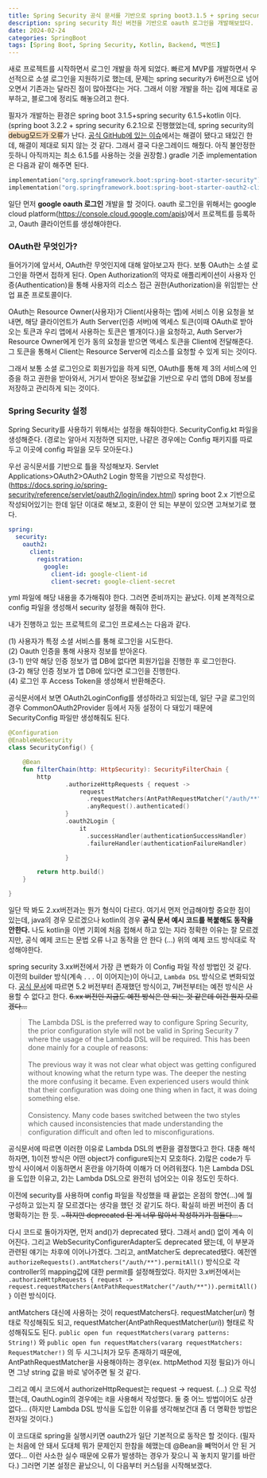 ```yaml
---
title: Spring Security 공식 문서를 기반으로 spring boot3.1.5 + spring security 6.1.5 + kotlin 환경에서 OAuth2 로그인 개발하기 - google (1)
description: spring security 최신 버전을 기반으로 oauth 로그인을 개발해보았다.
date: 2024-02-24
categories: SpringBoot
tags: [Spring Boot, Spring Security, Kotlin, Backend, 백엔드]
---
```


새로 프로젝트를 시작하면서 로그인 개발을 하게 되었다. 빠르게 MVP를 개발하면서 우선적으로 소셜 로그인을 지원하기로 했는데, 문제는 spring security가 6버전으로 넘어오면서 기존과는 달라진 점이 많아졌다는 거다. 그래서 이왕 개발을 하는 김에 제대로 공부하고, 블로그에 정리도 해놓으려고 한다.

필자가 개발하는 환경은 spring boot 3.1.5+spring security 6.1.5+kotlin 이다. (spring boot 3.2.2 + spring security 6.2.1으로 진행했었는데, spring security의 <span style="background-color: #F7DDBE">debug모드가 오류</span>가 난다. [공식 GitHub에 있는 이슈](https://github.com/spring-projects/spring-security/issues/14370)에서는 해결이 됐다고 돼있긴 한데, 해결이 제대로 되지 않는 것 같다. 그래서 결국 다운그레이드 해줬다. 아직 불안정한듯하니 아직까지는 최소 6.1.5를 사용하는 것을 권장함.) gradle 기준 implementation은 다음과 같이 해주면 된다.

~~~kotlin
implementation("org.springframework.boot:spring-boot-starter-security")
implementation("org.springframework.boot:spring-boot-starter-oauth2-client")
~~~

일단 먼저 **google oauth 로그인** 개발을 할 것이다. oauth 로그인을 위해서는 google cloud platform(https://console.cloud.google.com/apis)에서 프로젝트를 등록하고, Oauth 클라이언트를 생성해야한다.

### OAuth란 무엇인가?
들어가기에 앞서서, OAuth란 무엇인지에 대해 알아보고자 한다. 보통 OAuth는 소셜 로그인을 하면서 접하게 된다. Open Authorization의 약자로 애플리케이션이 사용자 인증(Authentication)을 통해 사용자의 리소스 접근 권한(Authorization)을 위임받는 산업 표준 프로토콜이다.

OAuth는 Resource Owner(사용자)가 Client(사용하는 앱)에 서비스 이용 요청을 보내면, 해당 클라이언트가 Auth Server(인증 서버)에 엑세스 토큰(이때 OAuth로 받아오는 토큰과 우리 앱에서 사용하는 토큰은 별개이다.)을 요청하고, Auth Server가 Resource Owner에게 인가 동의 요청을 받으면 액세스 토큰을 Client에 전달해준다. 그 토큰을 통해서 Client는 Resource Server에 리소스를 요청할 수 있게 되는 것이다.

그래서 보통 소셜 로그인으로 회원가입을 하게 되면, OAuth를 통해 제 3의 서비스에 인증을 하고 권한을 받아와서, 거기서 받아온 정보값을 기반으로 우리 앱의 DB에 정보를 저장하고 관리하게 되는 것이다. 

### Spring Security 설정
Spring Security를 사용하기 위해서는 설정을 해줘야한다. SecurityConfig.kt 파일을 생성해준다. (경로는 알아서 지정하면 되지만, 나같은 경우에는 Config 패키지를 따로 두고 이곳에 config 파일을 모두 모아둔다.)

우선 공식문서를 기반으로 틀을 작성해보자. Servlet Applications>OAuth2>OAuth2 Login 항목을 기반으로 작성한다. (https://docs.spring.io/spring-security/reference/servlet/oauth2/login/index.html) spring boot 2.x 기반으로 작성되어있기는 한데 일단 이대로 해보고, 호환이 안 되는 부분이 있으면 고쳐보기로 했다.

~~~yml
spring:
  security:
    oauth2:
      client:
        registration:	
          google:	
            client-id: google-client-id
            client-secret: google-client-secret
~~~

yml 파일에 해당 내용을 추가해줘야 한다. 그러면 준비까지는 끝났다. 이제 본격적으로 config 파일을 생성해서 security 설정을 해줘야 한다.

내가 진행하고 있는 프로젝트의 로그인 프로세스는 다음과 같다.


(1) 사용자가 특정 소셜 서비스를 통해 로그인을 시도한다.<br/>
(2) Oauth 인증을 통해 사용자 정보를 받아온다.<br/>
(3-1) 만약 해당 인증 정보가 앱 DB에 없다면 회원가입을 진행한 후 로그인한다.<br/>
(3-2) 해당 인증 정보가 앱 DB에 있다면 로그인을 진행한다.<br/>
(4) 로그인 후 Access Token을 생성해서 반환해준다.

공식문서에서 보면 OAuth2LoginConfig를 생성하라고 되있는데, 일단 구글 로그인의 경우 CommonOAuth2Provider 등에서 자동 설정이 다 돼있기 때문에 SecurityConfig 파일만 생성해줘도 된다.

~~~kotlin
@Configuration
@EnableWebSecurity
class SecurityConfig() {

    @Bean
    fun filterChain(http: HttpSecurity): SecurityFilterChain {
        http
                .authorizeHttpRequests { request ->
                    request
                      .requestMatchers(AntPathRequestMatcher("/auth/**")).permitAll()
                      .anyRequest().authenticated()
                }
                .oauth2Login {
                    it
                      .successHandler(authenticationSuccessHandler)
                      .failureHandler(authenticationFailureHandler)

                }

        return http.build()
    }

}
~~~

일단 딱 봐도 2.xx버전과는 뭔가 형식이 다르다. 여기서 먼저 언급해야할 중요한 점이 있는데, java의 경우 모르겠으나 kotlin의 경우 **공식 문서 예시 코드를 복붙해도 동작을 안한다.** 나도 kotlin을 이번 기회에 처음 접해서 하고 있는 지라 정확한 이유는 잘 모르겠지만, 공식 예제 코드는 문법 오류 나고 동작을 안 한다 (...) 위의 예제 코드 방식대로 작성해야한다.

spring security 3.xx버전에서 가장 큰 변화가 이 Config 파일 작성 방법인 것 같다. 이전의 builder 방식(계속 . . . 이 이어지는)이 아니고, ``` Lambda DSL ``` 방식으로 변화되었다. [공식 문서](https://docs.spring.io/spring-security/reference/migration-7/configuration.html)에 따르면 5.2 버전부터 존재했던 방식이고, 7버전부터는 예전 방식은 사용할 수 없다고 한다. ~~6.xx 버전인 지금도 예전 방식은 안 되는 것 같은데 이건 뭔지 모르겠다...~~ 


>The Lambda DSL is the preferred way to configure Spring Security, the prior configuration style will not be valid in Spring Security 7 where the usage of the Lambda DSL will be required. This has been done mainly for a couple of reasons: <br/><br/>The previous way it was not clear what object was getting configured without knowing what the return type was. The deeper the nesting the more confusing it became. Even experienced users would think that their configuration was doing one thing when in fact, it was doing something else. <br/><br/>
Consistency. Many code bases switched between the two styles which caused inconsistencies that made understanding the configuration difficult and often led to misconfigurations.

공식문서에 따르면 이러한 이유로 Lambda DSL의 변환을 결정했다고 한다. 대충 해석하자면, 1)이전 방식은 어떤 object가 configure되는지 모호하다. 2)많은 code가 두 방식 사이에서 이동하면서 혼란을 야기하여 이해가 더 어려워졌다. 1)은 Lambda DSL을 도입한 이유고, 2)는 Lambda DSL으로 완전히 넘어오는 이유 정도인 듯하다. 

이전에 security를 사용하며 config 파일을 작성했을 때 끝없는 온점의 향연(...)에 뭘 구성하고 있는지 잘 모르겠다는 생각을 했던 것 같기도 하다. 확실히 바뀐 버전이 좀 더 명확하기는 한 듯. ~~~하지만 deprecated 된 게 너무 많아서 작성하기가 힘들다...~~~

다시 코드로 돌아가자면, 먼저 and()가 deprecated 됐다. 그래서 and() 없이 계속 이어진다. 그리고 WebSecurityConfigurerAdapter도 deprecated 됐는데, 이 부분과 관련된 얘기는 차후에 이어나가겠다. 그리고, antMatcher도 deprecated됐다. 예전엔 ```authorizeRequests().antMatchers("/auth/**").permitAll()``` 방식으로 각 controller의 mapping값에 대한 permit를 설정해줬었다. 하지만 3.x버전에서는 ```.authorizeHttpRequests { request -> request.requestMatchers(AntPathRequestMatcher("/auth/**")).permitAll()}``` 이런 방식이다.

antMatchers 대신에 사용하는 것이 requestMatchers다. requestMatcher(*uri*) 형태로 작성해줘도 되고, requestMatcher(AntPathRequestMatcher(*uri*)) 형태로 작성해줘도도 된다. ```public open fun requestMatchers(vararg patterns: String!)``` 와 ```public open fun requestMatchers(vararg requestMatchers: RequestMatcher!)``` 의 두 시그니처가 모두 존재하기 때문에, AntPathRequestMatcher을 사용해야하는 경우(ex. httpMethod 지정 필요)가 아니면 그냥 string 값을 바로 넣어주면 될 것 같다.

그리고 예시 코드에서 authorizeHttpRequest는 request -> request. (...) 으로 작성했는데, OauthLogin의 경우에는 it을 사용해서 작성했다. 둘 중 어느 방법이어도 상관 없다... (하지만 Lambda DSL 방식을 도입한 이유를 생각해보건대 좀 더 명확한 방법은 전자일 것이다.)

이 코드대로 spring을 실행시키면 oauth2가 일단 기본적으로 동작은 할 것이다. (필자는 처음에 안 돼서 도대체 뭐가 문제인지 한참을 헤맸는데 @Bean을 빼먹어서 안 된 거였다... 이런 사소한 실수 때문에 오류가 발생하는 경우가 잦으니 꼭 놓치지 말기를 바란다.) 그러면 기본 설정은 끝났으니, 이 다음부터 커스텀을 시작해보겠다.